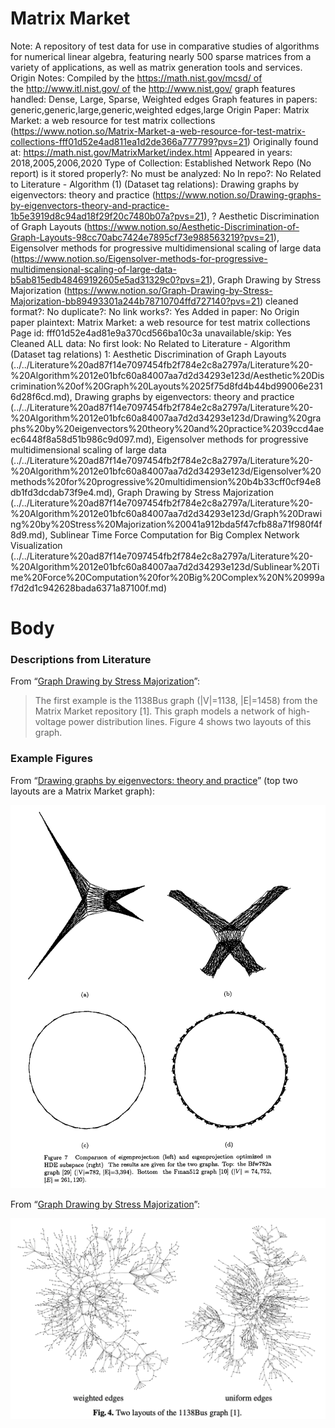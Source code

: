 # Matrix Market

Note: A repository of test data for use in comparative studies of algorithms for numerical linear algebra, featuring nearly 500 sparse matrices from a variety of applications, as well as matrix generation tools and services.
Origin Notes: Compiled by the https://math.nist.gov/mcsd/ of the http://www.itl.nist.gov/ of the http://www.nist.gov/
graph features handled: Dense, Large, Sparse, Weighted edges
Graph features in papers: generic,generic,large,generic,weighted edges,large
Origin Paper: Matrix Market: a web resource for test matrix collections (https://www.notion.so/Matrix-Market-a-web-resource-for-test-matrix-collections-fff01d52e4ad811ea1d2de366a777799?pvs=21)
Originally found at: https://math.nist.gov/MatrixMarket/index.html
Appeared in years: 2018,2005,2006,2020
Type of Collection: Established Network Repo (No report)
is it stored properly?: No
must be analyzed: No
In repo?: No
Related to Literature - Algorithm (1) (Dataset tag relations): Drawing graphs by eigenvectors: theory and practice (https://www.notion.so/Drawing-graphs-by-eigenvectors-theory-and-practice-1b5e3919d8c94ad18f29f20c7480b07a?pvs=21), ? Aesthetic Discrimination of Graph Layouts (https://www.notion.so/Aesthetic-Discrimination-of-Graph-Layouts-98cc70abc7424e7895cf73e988563219?pvs=21), Eigensolver methods for progressive multidimensional scaling of large data (https://www.notion.so/Eigensolver-methods-for-progressive-multidimensional-scaling-of-large-data-b5ab815edb48469192605e5ad31329c0?pvs=21), Graph Drawing by Stress Majorization (https://www.notion.so/Graph-Drawing-by-Stress-Majorization-bb89493301a244b78710704ffd727140?pvs=21)
cleaned format?: No
duplicate?: No
link works?: Yes
Added in paper: No
Origin paper plaintext: Matrix Market: a web resource for test matrix collections
Page id: fff01d52e4ad81e9a370cd566ba10c3a
unavailable/skip: Yes
Cleaned ALL data: No
first look: No
Related to Literature - Algorithm (Dataset tag relations) 1: Aesthetic Discrimination of Graph Layouts (../../Literature%20ad87f14e7097454fb2f784e2c8a2797a/Literature%20-%20Algorithm%2012e01bfc60a84007aa7d2d34293e123d/Aesthetic%20Discrimination%20of%20Graph%20Layouts%2025f75d8fd4b44bd99006e2316d28f6cd.md), Drawing graphs by eigenvectors: theory and practice (../../Literature%20ad87f14e7097454fb2f784e2c8a2797a/Literature%20-%20Algorithm%2012e01bfc60a84007aa7d2d34293e123d/Drawing%20graphs%20by%20eigenvectors%20theory%20and%20practice%2039ccd4aeec6448f8a58d51b986c9d097.md), Eigensolver methods for progressive multidimensional scaling of large data (../../Literature%20ad87f14e7097454fb2f784e2c8a2797a/Literature%20-%20Algorithm%2012e01bfc60a84007aa7d2d34293e123d/Eigensolver%20methods%20for%20progressive%20multidimension%20b4b33cff0cf94e8db1fd3dcdab73f9e4.md), Graph Drawing by Stress Majorization (../../Literature%20ad87f14e7097454fb2f784e2c8a2797a/Literature%20-%20Algorithm%2012e01bfc60a84007aa7d2d34293e123d/Graph%20Drawing%20by%20Stress%20Majorization%20041a912bda5f47cfb88a71f980f4f8d9.md), Sublinear Time Force Computation for Big Complex Network Visualization (../../Literature%20ad87f14e7097454fb2f784e2c8a2797a/Literature%20-%20Algorithm%2012e01bfc60a84007aa7d2d34293e123d/Sublinear%20Time%20Force%20Computation%20for%20Big%20Complex%20N%20999af7d2d1c942628bada6371a87100f.md)

# Body

### Descriptions from Literature

From “[Graph Drawing by Stress Majorization](https://doi.org/10.1007/978-3-540-31843-9_25)”:

> The first example is the 1138Bus graph (|V|=1138, |E|=1458) from the Matrix Market repository [1]. This graph models a network of high-voltage power distribution lines. Figure 4 shows two layouts of this graph.
> 

### Example Figures

From “[Drawing graphs by eigenvectors: theory and practice](https://doi.org/10.1016/j.camwa.2004.08.015)” (top two layouts are a Matrix Market graph):

![Screen Shot 2023-08-17 at 9.59.19 AM.png](../../../Benchmark%20datasets%2064e0439269f9497799025562a4087ce1/Matrix%20Market%2080bd4320417342458aefa031cf65db1f/Screen_Shot_2023-08-17_at_9.59.19_AM.png)

From “[Graph Drawing by Stress Majorization](https://doi.org/10.1007/978-3-540-31843-9_25)”:

![Screen Shot 2023-08-17 at 11.13.32 AM.png](../../../Benchmark%20datasets%2064e0439269f9497799025562a4087ce1/Matrix%20Market%2080bd4320417342458aefa031cf65db1f/Screen_Shot_2023-08-17_at_11.13.32_AM.png)